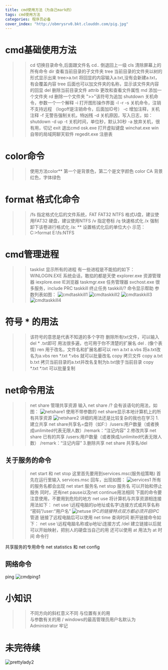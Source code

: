 ```yaml
---
title: cmd使用方法（为自己mark的）
tags: cmd使用方法
categories: 程序员必备
cover_index: "http://obmrysrv0.bkt.clouddn.com/pig.jpg"
---
```

# cmd基础使用方法
>> cd 切换目录命令,后面跟文件名
cd.. 倒退回上一级
cls 清除屏幕上的所有命令
dir 查看当前目录的子文件夹
tree 当前目录的文件夹以树的形式显示出来
tree>a.txt 将回显的内容输入a.txt,没有会新建a.txt，有会覆盖内容
tree 后面也可以加文件夹的名称，显示该文件夹内容的回显
del 删除当前目录文件
attrib 更改和查看文件属性
md 添加一个文件夹
rd 删除一个文件夹
>> ">>"该符号为追加
shutdown 关机命令，参数一个一个解释
-i 打开图形操作界面
-l -r -s 关机命令，注销不支持远程
（logoff是注销命令，后面加ID号）
-c 增加注释，关机注释
-f 无警告强制关机，特凶残
-d 关机原因，写入日志，如：shutdown -d up
-t 关机时间，单位秒，默认30秒
-a 放弃关机，很有用，切记
exit 退出cmd
osk.exe 打开虚拟键盘
winchat.exe win自带的局域网聊天软件
regedit.exe 注册表

# color命令
>> 使用方法color**
第一个是背景色，第二个是文字颜色
color CA
背景红色，字体绿色

# format 格式化命令
>> /fs 指定格式化后的文件系统，FAT FAT32 NTFS
格式U盘，建议使用FAT32
硬盘，建议使用NTFS
/v 指定卷标
/q 快速格式化
/x 强制卸下该卷进行格式化
/a: ** 设置格式化后的单位大小
示范：C:\>format E:\fs:NTFS 

# cmd管理进程
>> tasklist 显示所有的进程
有一些进程是不能掐的如下：
WINLOGIN.EXE 系统会话，敢掐的都是天使
explorer.exe 资源管理器
iexplore.exe IE浏览器
taskmgr.exe 任务管理器
svchost.exe 很多服务，include PRC
taskkill 终止任务
taskkill/? 命令显示帮助
参数列表如图：
![cmdtaskkill1](http://obmrysrv0.bkt.clouddn.com/cmdtaskkill1.png)
![cmdtaskkill2](http://obmrysrv0.bkt.clouddn.com/cmdtaskkill2.png)
![cmdtaskkill3](http://obmrysrv0.bkt.clouddn.com/cmdtaskkill3.png)
![cmdtaskkill4](http://obmrysrv0.bkt.clouddn.com/cmdtaskkill4.png)

# 符号 * 的用法
>> 该符号的意思是代表不知道的多个字符
删除所有txt文件，可以输入 del * .txt即可
用法很多遍，也可用于你不清楚的扩展名
del *.* (像个表情)
ren 用于改名，文件名和扩展名都可以
ren a.txt a.vbs 将a.txt改名为a.vbs
ren *.txt *.vbs 就可以批量改名
copy 拷贝文件
copy a.txt b.txt 拷贝当前目录的a.txt并改名复制为b.txt放于当前目录
copy *.txt *.txt 可以批量复制

# net命令用法
>> net share  管理共享资源
输入 net share /? 会有该语句的用法，如图：
![netshare1](http://obmrysrv0.bkt.clouddn.com/netshare1.png)
使用不带参数的 net share显示本地计算机上的所有共享资源
![netshare2](http://obmrysrv0.bkt.clouddn.com/netshare2.png)
详细的用法还是比较复杂的我也在学习
1.建立共享
net share共享名=盘符（如F:）/users:用户数量（或者换成unlimited代表无限人数）/remark：“注记内容”
2.修改共享
net share 已有的共享 /users:用户数量（或者换成/unlimited代表无限人数） /remark：“注记内容”
3.删除共享
net share 共享名/del

## 关于服务的命令
>> net start 和 net stop
这里首先要用到services.msc(服务组策略)
首先在运行里输入 services.msc 回车，出现如图：
![services1](http://obmrysrv0.bkt.clouddn.com/services1.png)
所有的服务名都会出现
net start 服务名
net stop 服务名
可以开始和停止服务
同时，还有net pause以及net continue用法相同
下面的命令要注意使用，不要用到危险的地方
net use 将计算机与共享资源相连接
用法如下：
net use  \\远程电脑的ip地址或名字\连接方式或共享名称 “密码”/user:“用户名”
![netuse](http://obmrysrv0.bkt.clouddn.com/netuse.png)
IPC$的链接特点双方都必须开启IPC$管道
链接了远程电脑后可以使用 net time 查询时间
断开链接命令如下：
net use \\远程电脑名称或ip地址\连接方式 /del
建立链接以后就可以开始映射，把别人的硬盘当自己的用
还可以使用 at
用法为 at 时间 命令行

共享服务的专用命令
net statistics 和 net config

## 网络命令
ping
![cmdping1](http://obmrysrv0.bkt.clouddn.com/cmdping1.png)

# 小知识
>> 不同方向的斜杠意义不同
与位置有关的用 \
与参数有关的用 /
windows的最高管理员用户名默认为Administrator
牢记

# 未完待续
![prettylady2](http://obmrysrv0.bkt.clouddn.com/prettylady2.jpg)